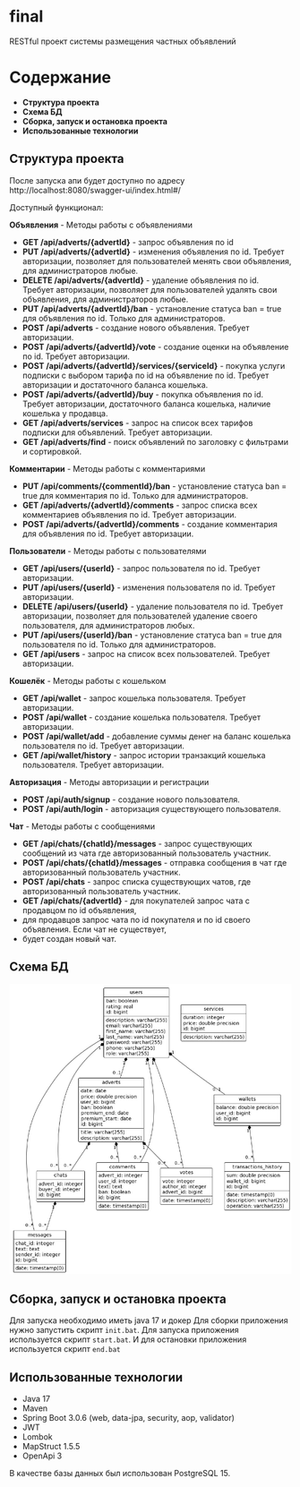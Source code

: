 # final
RESTful проект системы размещения частных объявлений
# Содержание
- **Структура проекта**
- **Схема БД**
- **Сборка, запуск и остановка проекта**
- **Использованные технологии**
## Структура проекта
После запуска апи будет доступно по адресу http://localhost:8080/swagger-ui/index.html#/

Доступный функционал:

**Объявления** - Методы работы с объявлениями
- **GET /api/adverts/{advertId}** - запрос объявления по id
- **PUT /api/adverts/{advertId}** - изменения объявления по id. Требует авторизации, 
позволяет для пользователей менять свои объявления, для администраторов любые.
- **DELETE /api/adverts/{advertId}** - удаление объявления по id. Требует авторизации,
    позволяет для пользователей удалять свои объявления, для администраторов любые.
- **PUT /api/adverts/{advertId}/ban** - установление статуса ban = true для 
объявления по id. Только для администраторов.
- **POST /api/adverts** - создание нового объявления. Требует авторизации.
- **POST /api/adverts/{advertId}/vote** - создание оценки на объявление по id. Требует авторизации.
- **POST /api/adverts/{advertId}/services/{serviceId}** - покупка услуги подписки с выбором тарифа по id на объявление по id. Требует авторизации и достаточного баланса кошелька.
- **POST /api/adverts/{advertId}/buy** - покупка объявления по id. Требует авторизации, достаточного баланса кошелька, наличие кошелька у продавца.
- **GET /api/adverts/services** - запрос на список всех тарифов подписки для объявлений. Требует авторизации.
- **GET /api/adverts/find** - поиск объявлений по заголовку с фильтрами и сортировкой.

**Комментарии** - Методы работы с комментариями
- **PUT /api/comments/{commentId}/ban** - установление статуса ban = true для
    комментария по id. Только для администраторов.
- **GET /api/adverts/{advertId}/comments** - запрос списка всех комментариев объявления по id. Требует авторизации.
- **POST /api/adverts/{advertId}/comments** - создание комментария для объявления по id. Требует авторизации.

**Пользователи** - Методы работы с пользователями
- **GET /api/users/{userId}** - запрос пользователя по id. Требует авторизации.
- **PUT /api/users/{userId}** - изменения пользователя по id. Требует авторизации.
- **DELETE /api/users/{userId}** - удаление пользователя по id. Требует авторизации,
    позволяет для пользователей удаление своего пользователя, для администраторов любых.
- **PUT /api/users/{userId}/ban** - установление статуса ban = true для
  пользователя по id. Только для администраторов.
- **GET /api/users** - запрос на список всех пользователей. Требует авторизации.

**Кошелёк** - Методы работы с кошельком
- **GET /api/wallet** - запрос кошелька пользователя. Требует авторизации.
- **POST /api/wallet** - создание кошелька пользователя. Требует авторизации.
- **POST /api/wallet/add** - добавление суммы денег на баланс кошелька пользователя по id. Требует авторизации.
- **GET /api/wallet/history** - запрос истории транзакций кошелька пользователя. Требует авторизации.

**Авторизация** - Методы авторизации и регистрации
- **POST /api/auth/signup** - создание нового пользователя.
- **POST /api/auth/login** - авторизация существующего пользователя.

**Чат** - Методы работы с сообщениями
- **GET /api/chats/{chatId}/messages** - запрос существующих сообщений из чата где авторизованный пользователь участник.
- **POST /api/chats/{chatId}/messages** - отправка сообщения в чат где авторизованный пользователь участник.
- **POST /api/chats** - запрос списка существующих чатов, где авторизованный пользователь участник.
- **GET /api/chats/{advertId}** - для покупателей запрос чата с продавцом по id объявления, 
- для продавцов запрос чата по id покупателя и по id своего объявления. Если чат не существует, 
- будет создан новый чат.

## Схема БД
![plot](bd.jpg)

## Сборка, запуск и остановка проекта
Для запуска необходимо иметь java 17 и докер
Для сборки приложения нужно запустить скрипт `init.bat`. 
Для запуска приложения используется скрипт `start.bat`. 
И для остановки приложения используется скрипт `end.bat`

## Использованные технологии
* Java 17
* Maven
* Spring Boot 3.0.6 (web, data-jpa, security, aop, validator)
* JWT
* Lombok
* MapStruct 1.5.5
* OpenApi 3

В качестве базы данных был использован PostgreSQL 15.